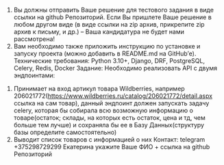 1. Вы должны отправить Ваше решение для тестового задания в виде ссылки на github
Репозиторий. Если Вы пришлете Ваше решение в любом другом виде (в виде ссылки
на zip архив, прикрепите zip архив к письму, и др.) – Ваша кандидатура не будет нами
рассмотрена!
2. Вам необходимо также приложить инструкцию по установке и запуску проекта
(можно добавить в README.md на GitHub’е).
Технические требования:
Python 3.10+, Django, DRF, PostgreSQL, Celery, Redis, Docker
Задание:
Необходимо реализовать API с двумя эндпоинтами:
1) Принимает на вход артикул товара Wildberries, например 206021772(https://www.wildberries.ru/catalog/206021772/detail.aspx ссылка на сам товар), данный эндпоинт должен запускать задачу celery, которая бы собирала всю возможную информацию о товаре(остаток; склады, на которых есть остаток, цена и тд, чем больше тем лучше) и сохраняла бы ее в Базу Данных(структуру базы определите самостоятельно)
2) Выводит список товаров с информацией о них
Контакт:
telegram +375298729299 Екатерина
укажите Ваше ФИО + ссылка на github Репозиторий

